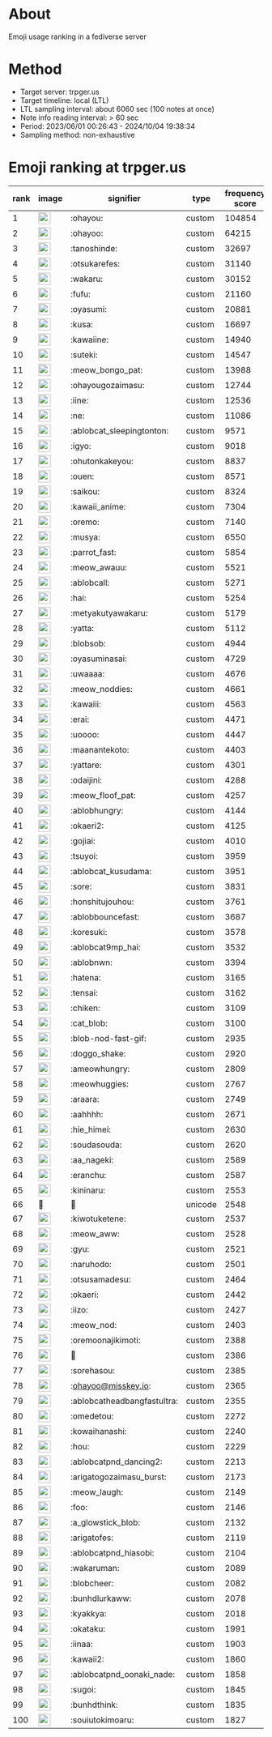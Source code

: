 # About
Emoji usage ranking in a fediverse server

# Method
- Target server: trpger.us
- Target timeline: local (LTL)
- LTL sampling interval: about 6060 sec (100 notes at once)
- Note info reading interval: > 60 sec
- Period: 2023/06/01 00:26:43 - 2024/10/04 19:38:34 
- Sampling method: non-exhaustive

# Emoji ranking at trpger.us

|rank|image|signifier|type|frequency score|
|----|----|----|----|----|
|1|<img height="24" src="https://trpger.us/emoji/ohayou.webp">|:ohayou:|custom|104854|
|2|<img height="24" src="https://trpger.us/emoji/ohayoo.webp">|:ohayoo:|custom|64215|
|3|<img height="24" src="https://trpger.us/emoji/tanoshinde.webp">|:tanoshinde:|custom|32697|
|4|<img height="24" src="https://trpger.us/emoji/otsukarefes.webp">|:otsukarefes:|custom|31140|
|5|<img height="24" src="https://trpger.us/emoji/wakaru.webp">|:wakaru:|custom|30152|
|6|<img height="24" src="https://trpger.us/emoji/fufu.webp">|:fufu:|custom|21160|
|7|<img height="24" src="https://trpger.us/emoji/oyasumi.webp">|:oyasumi:|custom|20881|
|8|<img height="24" src="https://trpger.us/emoji/kusa.webp">|:kusa:|custom|16697|
|9|<img height="24" src="https://trpger.us/emoji/kawaiine.webp">|:kawaiine:|custom|14940|
|10|<img height="24" src="https://trpger.us/emoji/suteki.webp">|:suteki:|custom|14547|
|11|<img height="24" src="https://trpger.us/emoji/meow_bongo_pat.webp">|:meow_bongo_pat:|custom|13988|
|12|<img height="24" src="https://trpger.us/emoji/ohayougozaimasu.webp">|:ohayougozaimasu:|custom|12744|
|13|<img height="24" src="https://trpger.us/emoji/iine.webp">|:iine:|custom|12536|
|14|<img height="24" src="https://trpger.us/emoji/ne.webp">|:ne:|custom|11086|
|15|<img height="24" src="https://trpger.us/emoji/ablobcat_sleepingtonton.webp">|:ablobcat_sleepingtonton:|custom|9571|
|16|<img height="24" src="https://trpger.us/emoji/igyo.webp">|:igyo:|custom|9018|
|17|<img height="24" src="https://trpger.us/emoji/ohutonkakeyou.webp">|:ohutonkakeyou:|custom|8837|
|18|<img height="24" src="https://trpger.us/emoji/ouen.webp">|:ouen:|custom|8571|
|19|<img height="24" src="https://trpger.us/emoji/saikou.webp">|:saikou:|custom|8324|
|20|<img height="24" src="https://trpger.us/emoji/kawaii_anime.webp">|:kawaii_anime:|custom|7304|
|21|<img height="24" src="https://trpger.us/emoji/oremo.webp">|:oremo:|custom|7140|
|22|<img height="24" src="https://trpger.us/emoji/musya.webp">|:musya:|custom|6550|
|23|<img height="24" src="https://trpger.us/emoji/parrot_fast.webp">|:parrot_fast:|custom|5854|
|24|<img height="24" src="https://trpger.us/emoji/meow_awauu.webp">|:meow_awauu:|custom|5521|
|25|<img height="24" src="https://trpger.us/emoji/ablobcall.webp">|:ablobcall:|custom|5271|
|26|<img height="24" src="https://trpger.us/emoji/hai.webp">|:hai:|custom|5254|
|27|<img height="24" src="https://trpger.us/emoji/metyakutyawakaru.webp">|:metyakutyawakaru:|custom|5179|
|28|<img height="24" src="https://trpger.us/emoji/yatta.webp">|:yatta:|custom|5112|
|29|<img height="24" src="https://trpger.us/emoji/blobsob.webp">|:blobsob:|custom|4944|
|30|<img height="24" src="https://trpger.us/emoji/oyasuminasai.webp">|:oyasuminasai:|custom|4729|
|31|<img height="24" src="https://trpger.us/emoji/uwaaaa.webp">|:uwaaaa:|custom|4676|
|32|<img height="24" src="https://trpger.us/emoji/meow_noddies.webp">|:meow_noddies:|custom|4661|
|33|<img height="24" src="https://trpger.us/emoji/kawaiii.webp">|:kawaiii:|custom|4563|
|34|<img height="24" src="https://trpger.us/emoji/erai.webp">|:erai:|custom|4471|
|35|<img height="24" src="https://trpger.us/emoji/uoooo.webp">|:uoooo:|custom|4447|
|36|<img height="24" src="https://trpger.us/emoji/maanantekoto.webp">|:maanantekoto:|custom|4403|
|37|<img height="24" src="https://trpger.us/emoji/yattare.webp">|:yattare:|custom|4301|
|38|<img height="24" src="https://trpger.us/emoji/odaijini.webp">|:odaijini:|custom|4288|
|39|<img height="24" src="https://trpger.us/emoji/meow_floof_pat.webp">|:meow_floof_pat:|custom|4257|
|40|<img height="24" src="https://trpger.us/emoji/ablobhungry.webp">|:ablobhungry:|custom|4144|
|41|<img height="24" src="https://trpger.us/emoji/okaeri2.webp">|:okaeri2:|custom|4125|
|42|<img height="24" src="https://trpger.us/emoji/gojiai.webp">|:gojiai:|custom|4010|
|43|<img height="24" src="https://trpger.us/emoji/tsuyoi.webp">|:tsuyoi:|custom|3959|
|44|<img height="24" src="https://trpger.us/emoji/ablobcat_kusudama.webp">|:ablobcat_kusudama:|custom|3951|
|45|<img height="24" src="https://trpger.us/emoji/sore.webp">|:sore:|custom|3831|
|46|<img height="24" src="https://trpger.us/emoji/honshitujouhou.webp">|:honshitujouhou:|custom|3761|
|47|<img height="24" src="https://trpger.us/emoji/ablobbouncefast.webp">|:ablobbouncefast:|custom|3687|
|48|<img height="24" src="https://trpger.us/emoji/koresuki.webp">|:koresuki:|custom|3578|
|49|<img height="24" src="https://trpger.us/emoji/ablobcat9mp_hai.webp">|:ablobcat9mp_hai:|custom|3532|
|50|<img height="24" src="https://trpger.us/emoji/ablobnwn.webp">|:ablobnwn:|custom|3394|
|51|<img height="24" src="https://trpger.us/emoji/hatena.webp">|:hatena:|custom|3165|
|52|<img height="24" src="https://trpger.us/emoji/tensai.webp">|:tensai:|custom|3162|
|53|<img height="24" src="https://trpger.us/emoji/chiken.webp">|:chiken:|custom|3109|
|54|<img height="24" src="https://trpger.us/emoji/cat_blob.webp">|:cat_blob:|custom|3100|
|55|<img height="24" src="https://trpger.us/emoji/blob-nod-fast-gif.webp">|:blob-nod-fast-gif:|custom|2935|
|56|<img height="24" src="https://trpger.us/emoji/doggo_shake.webp">|:doggo_shake:|custom|2920|
|57|<img height="24" src="https://trpger.us/emoji/ameowhungry.webp">|:ameowhungry:|custom|2809|
|58|<img height="24" src="https://trpger.us/emoji/meowhuggies.webp">|:meowhuggies:|custom|2767|
|59|<img height="24" src="https://trpger.us/emoji/araara.webp">|:araara:|custom|2749|
|60|<img height="24" src="https://trpger.us/emoji/aahhhh.webp">|:aahhhh:|custom|2671|
|61|<img height="24" src="https://trpger.us/emoji/hie_himei.webp">|:hie_himei:|custom|2630|
|62|<img height="24" src="https://trpger.us/emoji/soudasouda.webp">|:soudasouda:|custom|2620|
|63|<img height="24" src="https://trpger.us/emoji/aa_nageki.webp">|:aa_nageki:|custom|2589|
|64|<img height="24" src="https://trpger.us/emoji/eranchu.webp">|:eranchu:|custom|2587|
|65|<img height="24" src="https://trpger.us/emoji/kininaru.webp">|:kininaru:|custom|2553|
|66|🍮|🍮|unicode|2548|
|67|<img height="24" src="https://trpger.us/emoji/kiwotuketene.webp">|:kiwotuketene:|custom|2537|
|68|<img height="24" src="https://trpger.us/emoji/meow_aww.webp">|:meow_aww:|custom|2528|
|69|<img height="24" src="https://trpger.us/emoji/gyu.webp">|:gyu:|custom|2521|
|70|<img height="24" src="https://trpger.us/emoji/naruhodo.webp">|:naruhodo:|custom|2501|
|71|<img height="24" src="https://trpger.us/emoji/otsusamadesu.webp">|:otsusamadesu:|custom|2464|
|72|<img height="24" src="https://trpger.us/emoji/okaeri.webp">|:okaeri:|custom|2442|
|73|<img height="24" src="https://trpger.us/emoji/iizo.webp">|:iizo:|custom|2427|
|74|<img height="24" src="https://trpger.us/emoji/meow_nod.webp">|:meow_nod:|custom|2403|
|75|<img height="24" src="https://trpger.us/emoji/oremoonajikimoti.webp">|:oremoonajikimoti:|custom|2388|
|76|<img height="24" src="https://trpger.us/emoji/birthday.webp">|:birthday:|custom|2386|
|77|<img height="24" src="https://trpger.us/emoji/sorehasou.webp">|:sorehasou:|custom|2385|
|78|<img height="24" src="https://trpger.us/emoji/ohayoo.webp">|:ohayoo@misskey.io:|custom|2365|
|79|<img height="24" src="https://trpger.us/emoji/ablobcatheadbangfastultra.webp">|:ablobcatheadbangfastultra:|custom|2355|
|80|<img height="24" src="https://trpger.us/emoji/omedetou.webp">|:omedetou:|custom|2272|
|81|<img height="24" src="https://trpger.us/emoji/kowaihanashi.webp">|:kowaihanashi:|custom|2240|
|82|<img height="24" src="https://trpger.us/emoji/hou.webp">|:hou:|custom|2229|
|83|<img height="24" src="https://trpger.us/emoji/ablobcatpnd_dancing2.webp">|:ablobcatpnd_dancing2:|custom|2213|
|84|<img height="24" src="https://trpger.us/emoji/arigatogozaimasu_burst.webp">|:arigatogozaimasu_burst:|custom|2173|
|85|<img height="24" src="https://trpger.us/emoji/meow_laugh.webp">|:meow_laugh:|custom|2149|
|86|<img height="24" src="https://trpger.us/emoji/foo.webp">|:foo:|custom|2146|
|87|<img height="24" src="https://trpger.us/emoji/a_glowstick_blob.webp">|:a_glowstick_blob:|custom|2132|
|88|<img height="24" src="https://trpger.us/emoji/arigatofes.webp">|:arigatofes:|custom|2119|
|89|<img height="24" src="https://trpger.us/emoji/ablobcatpnd_hiasobi.webp">|:ablobcatpnd_hiasobi:|custom|2104|
|90|<img height="24" src="https://trpger.us/emoji/wakaruman.webp">|:wakaruman:|custom|2089|
|91|<img height="24" src="https://trpger.us/emoji/blobcheer.webp">|:blobcheer:|custom|2082|
|92|<img height="24" src="https://trpger.us/emoji/bunhdlurkaww.webp">|:bunhdlurkaww:|custom|2078|
|93|<img height="24" src="https://trpger.us/emoji/kyakkya.webp">|:kyakkya:|custom|2018|
|94|<img height="24" src="https://trpger.us/emoji/okataku.webp">|:okataku:|custom|1991|
|95|<img height="24" src="https://trpger.us/emoji/iinaa.webp">|:iinaa:|custom|1903|
|96|<img height="24" src="https://trpger.us/emoji/kawaii2.webp">|:kawaii2:|custom|1860|
|97|<img height="24" src="https://trpger.us/emoji/ablobcatpnd_oonaki_nade.webp">|:ablobcatpnd_oonaki_nade:|custom|1858|
|98|<img height="24" src="https://trpger.us/emoji/sugoi.webp">|:sugoi:|custom|1845|
|99|<img height="24" src="https://trpger.us/emoji/bunhdthink.webp">|:bunhdthink:|custom|1835|
|100|<img height="24" src="https://trpger.us/emoji/souiutokimoaru.webp">|:souiutokimoaru:|custom|1827|
